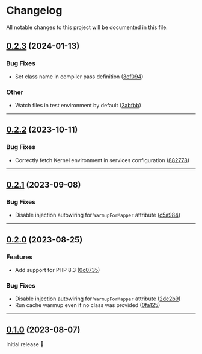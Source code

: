 <!--- BEGIN HEADER -->
# Changelog

All notable changes to this project will be documented in this file.
<!--- END HEADER -->

## [0.2.3](https://github.com/CuyZ/Valinor-Bundle/compare/0.2.2...0.2.3) (2024-01-13)

### Bug Fixes

* Set class name in compiler pass definition ([3ef094](https://github.com/CuyZ/Valinor-Bundle/commit/3ef094a975d540b9a038a17a1811a08827c2ad75))

### Other

* Watch files in test environment by default ([2abfbb](https://github.com/CuyZ/Valinor-Bundle/commit/2abfbb0c9c269b3e630c3f217edb89e2ff48b8a3))

---

## [0.2.2](https://github.com/CuyZ/Valinor-Bundle/compare/0.2.1...0.2.2) (2023-10-11)

### Bug Fixes

* Correctly fetch Kernel environment in services configuration ([882778](https://github.com/CuyZ/Valinor-Bundle/commit/882778f3c5d376925794e3e717787daaa0e95872))

---

## [0.2.1](https://github.com/CuyZ/Valinor-Bundle/compare/0.2.0...0.2.1) (2023-09-08)

### Bug Fixes

* Disable injection autowiring for `WarmupForMapper` attribute ([c5a984](https://github.com/CuyZ/Valinor-Bundle/commit/c5a98407b85289b2883edd97e49d8cd869bb2922))

---

## [0.2.0](https://github.com/CuyZ/Valinor-Bundle/compare/0.1.0...v0.2.0) (2023-08-25)

### Features

* Add support for PHP 8.3 ([0c0735](https://github.com/CuyZ/Valinor-Bundle/commit/0c073572cbc05035240ed95e99b653302d284a05))

### Bug Fixes

* Disable injection autowiring for `WarmupForMapper` attribute ([2dc2b9](https://github.com/CuyZ/Valinor-Bundle/commit/2dc2b9301745a2633202779bf66325bd559c895f))
* Run cache warmup even if no class was provided ([0fa125](https://github.com/CuyZ/Valinor-Bundle/commit/0fa125b52512c56ff93ed39191c2446e8e6b6f98))

---

## [0.1.0](https://github.com/CuyZ/Valinor-Bundle/commit/4b2ae168f3b3332043a21c34683fd22bac33803e) (2023-08-07)

Initial release 🎉
